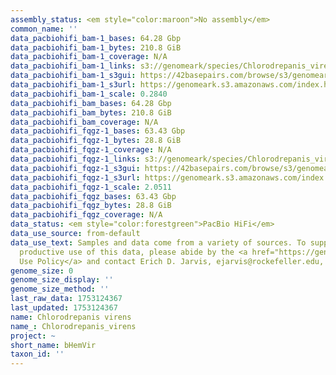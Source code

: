```yaml
---
assembly_status: <em style="color:maroon">No assembly</em>
common_name: ''
data_pacbiohifi_bam-1_bases: 64.28 Gbp
data_pacbiohifi_bam-1_bytes: 210.8 GiB
data_pacbiohifi_bam-1_coverage: N/A
data_pacbiohifi_bam-1_links: s3://genomeark/species/Chlorodrepanis_virens/bHemVir1/genomic_data/pacbio_hifi/<br>
data_pacbiohifi_bam-1_s3gui: https://42basepairs.com/browse/s3/genomeark/species/Chlorodrepanis_virens/bHemVir1/genomic_data/pacbio_hifi/
data_pacbiohifi_bam-1_s3url: https://genomeark.s3.amazonaws.com/index.html?prefix=species/Chlorodrepanis_virens/bHemVir1/genomic_data/pacbio_hifi/
data_pacbiohifi_bam-1_scale: 0.2840
data_pacbiohifi_bam_bases: 64.28 Gbp
data_pacbiohifi_bam_bytes: 210.8 GiB
data_pacbiohifi_bam_coverage: N/A
data_pacbiohifi_fqgz-1_bases: 63.43 Gbp
data_pacbiohifi_fqgz-1_bytes: 28.8 GiB
data_pacbiohifi_fqgz-1_coverage: N/A
data_pacbiohifi_fqgz-1_links: s3://genomeark/species/Chlorodrepanis_virens/bHemVir1/genomic_data/pacbio_hifi/<br>
data_pacbiohifi_fqgz-1_s3gui: https://42basepairs.com/browse/s3/genomeark/species/Chlorodrepanis_virens/bHemVir1/genomic_data/pacbio_hifi/
data_pacbiohifi_fqgz-1_s3url: https://genomeark.s3.amazonaws.com/index.html?prefix=species/Chlorodrepanis_virens/bHemVir1/genomic_data/pacbio_hifi/
data_pacbiohifi_fqgz-1_scale: 2.0511
data_pacbiohifi_fqgz_bases: 63.43 Gbp
data_pacbiohifi_fqgz_bytes: 28.8 GiB
data_pacbiohifi_fqgz_coverage: N/A
data_status: <em style="color:forestgreen">PacBio HiFi</em>
data_use_source: from-default
data_use_text: Samples and data come from a variety of sources. To support fair and
  productive use of this data, please abide by the <a href="https://genome10k.soe.ucsc.edu/data-use-policies/">Data
  Use Policy</a> and contact Erich D. Jarvis, ejarvis@rockefeller.edu, with any questions.
genome_size: 0
genome_size_display: ''
genome_size_method: ''
last_raw_data: 1753124367
last_updated: 1753124367
name: Chlorodrepanis virens
name_: Chlorodrepanis_virens
project: ~
short_name: bHemVir
taxon_id: ''
---
```

